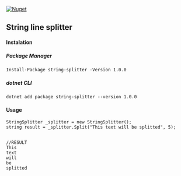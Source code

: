 [![Nuget](https://img.shields.io/nuget/v/string-splitter.svg)](https://www.nuget.org/packages/string-splitter/)

## String line splitter

#### Instalation
##### Package Manager
```
Install-Package string-splitter -Version 1.0.0
```
##### dotnet CLI
```
dotnet add package string-splitter --version 1.0.0
```

#### Usage

```
StringSplitter _splitter = new StringSplitter();
string result = _splitter.Split("This text will be splitted", 5);


//RESULT
This
text
will
be
splitted

